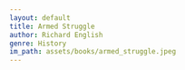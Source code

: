 ```yaml
---
layout: default
title: Armed Struggle
author: Richard English
genre: History
im_path: assets/books/armed_struggle.jpeg
---
```

